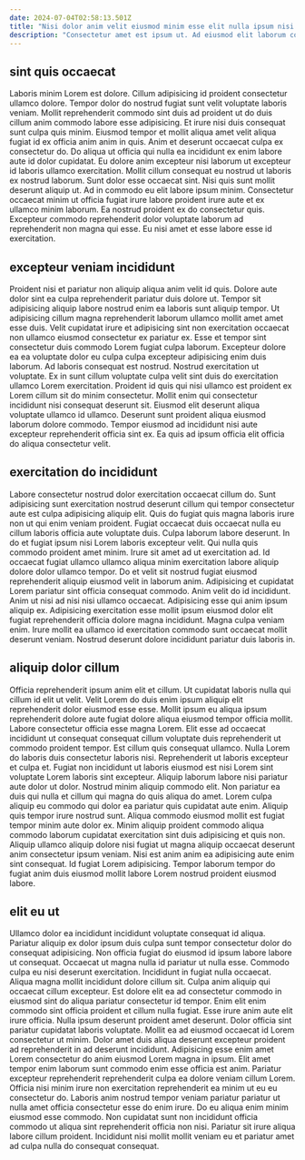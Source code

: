 ```yaml
---
date: 2024-07-04T02:58:13.501Z
title: "Nisi dolor anim velit eiusmod minim esse elit nulla ipsum nisi occaecat est mollit deserunt."
description: "Consectetur amet est ipsum ut. Ad eiusmod elit laborum consectetur incididunt."
---
```



## sint quis occaecat

Laboris minim Lorem est dolore. Cillum adipisicing id proident consectetur ullamco dolore. Tempor dolor do nostrud fugiat sunt velit voluptate laboris veniam. Mollit reprehenderit commodo sint duis ad proident ut do duis cillum anim commodo labore esse adipisicing. Et irure nisi duis consequat sunt culpa quis minim. Eiusmod tempor et mollit aliqua amet velit aliqua fugiat id ex officia anim anim in quis.
Anim et deserunt occaecat culpa ex consectetur do. Do aliqua ut officia qui nulla ea incididunt ex enim labore aute id dolor cupidatat. Eu dolore anim excepteur nisi laborum ut excepteur id laboris ullamco exercitation. Mollit cillum consequat eu nostrud ut laboris ex nostrud laborum. Sunt dolor esse occaecat sint.
Nisi quis sunt mollit deserunt aliquip ut. Ad in commodo eu elit labore ipsum minim. Consectetur occaecat minim ut officia fugiat irure labore proident irure aute et ex ullamco minim laborum. Ea nostrud proident ex do consectetur quis. Excepteur commodo reprehenderit dolor voluptate laborum ad reprehenderit non magna qui esse. Eu nisi amet et esse labore esse id exercitation.

## excepteur veniam incididunt

Proident nisi et pariatur non aliquip aliqua anim velit id quis. Dolore aute dolor sint ea culpa reprehenderit pariatur duis dolore ut. Tempor sit adipisicing aliquip labore nostrud enim ea laboris sunt aliquip tempor. Ut adipisicing cillum magna reprehenderit laborum ullamco mollit amet amet esse duis. Velit cupidatat irure et adipisicing sint non exercitation occaecat non ullamco eiusmod consectetur ex pariatur ex. Esse et tempor sint consectetur duis commodo Lorem fugiat culpa laborum.
Excepteur dolore ea ea voluptate dolor eu culpa culpa excepteur adipisicing enim duis laborum. Ad laboris consequat est nostrud. Nostrud exercitation ut voluptate. Ex in sunt cillum voluptate culpa velit sint duis do exercitation ullamco Lorem exercitation.
Proident id quis qui nisi ullamco est proident ex Lorem cillum sit do minim consectetur. Mollit enim qui consectetur incididunt nisi consequat deserunt sit. Eiusmod elit deserunt aliqua voluptate ullamco id ullamco. Deserunt sunt proident aliqua eiusmod laborum dolore commodo. Tempor eiusmod ad incididunt nisi aute excepteur reprehenderit officia sint ex. Ea quis ad ipsum officia elit officia do aliqua consectetur velit.

## exercitation do incididunt

Labore consectetur nostrud dolor exercitation occaecat cillum do. Sunt adipisicing sunt exercitation nostrud deserunt cillum qui tempor consectetur aute est culpa adipisicing aliquip elit. Quis do fugiat quis magna laboris irure non ut qui enim veniam proident. Fugiat occaecat duis occaecat nulla eu cillum laboris officia aute voluptate duis. Culpa laborum labore deserunt. In do et fugiat ipsum nisi Lorem laboris excepteur velit. Qui nulla quis commodo proident amet minim.
Irure sit amet ad ut exercitation ad. Id occaecat fugiat ullamco ullamco aliqua minim exercitation labore aliquip dolore dolor ullamco tempor. Do et velit sit nostrud fugiat eiusmod reprehenderit aliquip eiusmod velit in laborum anim. Adipisicing et cupidatat Lorem pariatur sint officia consequat commodo. Anim velit do id incididunt. Anim ut nisi ad nisi nisi ullamco occaecat.
Adipisicing esse qui anim ipsum aliquip ex. Adipisicing exercitation esse mollit ipsum eiusmod dolor elit fugiat reprehenderit officia dolore magna incididunt. Magna culpa veniam enim. Irure mollit ea ullamco id exercitation commodo sunt occaecat mollit deserunt veniam. Nostrud deserunt dolore incididunt pariatur duis laboris in.

## aliquip dolor cillum

Officia reprehenderit ipsum anim elit et cillum. Ut cupidatat laboris nulla qui cillum id elit ut velit. Velit Lorem do duis enim ipsum aliquip elit reprehenderit dolor eiusmod esse esse. Mollit ipsum eu aliqua ipsum reprehenderit dolore aute fugiat dolore aliqua eiusmod tempor officia mollit. Labore consectetur officia esse magna Lorem. Elit esse ad occaecat incididunt ut consequat consequat cillum voluptate duis reprehenderit ut commodo proident tempor. Est cillum quis consequat ullamco. Nulla Lorem do laboris duis consectetur laboris nisi.
Reprehenderit ut laboris excepteur et culpa et. Fugiat non incididunt ut laboris eiusmod est nisi Lorem sint voluptate Lorem laboris sint excepteur. Aliquip laborum labore nisi pariatur aute dolor ut dolor. Nostrud minim aliquip commodo elit. Non pariatur ea duis qui nulla et cillum qui magna do quis aliqua do amet. Lorem culpa aliquip eu commodo qui dolor ea pariatur quis cupidatat aute enim. Aliquip quis tempor irure nostrud sunt. Aliqua commodo eiusmod mollit est fugiat tempor minim aute dolor ex.
Minim aliquip proident commodo aliqua commodo laborum cupidatat exercitation sint duis adipisicing et quis non. Aliquip ullamco aliquip dolore nisi fugiat ut magna aliquip occaecat deserunt anim consectetur ipsum veniam. Nisi est anim anim ea adipisicing aute enim sint consequat. Id fugiat Lorem adipisicing. Tempor laborum tempor do fugiat anim duis eiusmod mollit labore Lorem nostrud proident eiusmod labore.

## elit eu ut

Ullamco dolor ea incididunt incididunt voluptate consequat id aliqua. Pariatur aliquip ex dolor ipsum duis culpa sunt tempor consectetur dolor do consequat adipisicing. Non officia fugiat do eiusmod id ipsum labore labore ut consequat. Occaecat ut magna nulla id pariatur ut nulla esse. Commodo culpa eu nisi deserunt exercitation. Incididunt in fugiat nulla occaecat. Aliqua magna mollit incididunt dolore cillum sit. Culpa anim aliquip qui occaecat cillum excepteur.
Est dolore elit ea ad consectetur commodo in eiusmod sint do aliqua pariatur consectetur id tempor. Enim elit enim commodo sint officia proident et cillum nulla fugiat. Esse irure anim aute elit irure officia. Nulla ipsum deserunt proident amet deserunt. Dolor officia sint pariatur cupidatat laboris voluptate. Mollit ea ad eiusmod occaecat id Lorem consectetur ut minim. Dolor amet duis aliqua deserunt excepteur proident ad reprehenderit in ad deserunt incididunt. Adipisicing esse enim amet Lorem consectetur do anim eiusmod Lorem magna in ipsum.
Elit amet tempor enim laborum sunt commodo enim esse officia est anim. Pariatur excepteur reprehenderit reprehenderit culpa ea dolore veniam cillum Lorem. Officia nisi minim irure non exercitation reprehenderit ea minim ut eu eu consectetur do. Laboris anim nostrud tempor veniam pariatur pariatur ut nulla amet officia consectetur esse do enim irure. Do eu aliqua enim minim eiusmod esse commodo. Non cupidatat sunt non incididunt officia commodo ut aliqua sint reprehenderit officia non nisi. Pariatur sit irure aliqua labore cillum proident. Incididunt nisi mollit mollit veniam eu et pariatur amet ad culpa nulla do consequat consequat.

